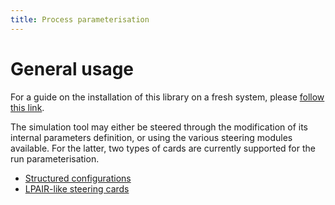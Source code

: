 ```yaml
---
title: Process parameterisation
---
```


# General usage

For a guide on the installation of this library on a fresh system, please [follow this link](install).

The simulation tool may either be steered through the modification of its internal parameters definition, or using the various steering modules available.
For the latter, two types of cards are currently supported for the run parameterisation.

- [Structured configurations](/steering-cards/python)
- [LPAIR-like steering cards](/steering-cards/lpair)


